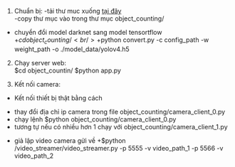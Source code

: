 1. Chuẩn bị:
-tải thư muc xuống <a href="https://drive.google.com/drive/folders/1-p5B7DQWr70F7DUP5EYvfE0nZNyKi3fX?usp=sharing&fbclid=IwAR3KwMP5UfvfND1oadMSwnbwXJ-4fGmTYADgf13fg4fdIrDWgJpqFwZY4Fw">tại đây</a> <br/>
-copy thư mục vào trong thư mục object_counting/
- chuyển đổi model darknet sang model tensortflow<br/>
+$cd object_counting/ <br/>
+$python convert.py -c config_path -w weight_path -o ./model_data/yolov4.h5 <br/>
2. Chạy server web: <br/>
$cd object_countin/
$python app.py <br/>

3. Kết nối camera:
- Kết nối thiết bị thật bằng cách 
+ thay đổi địa chỉ ip camera trong file object_counting/camera_client_0.py
+ chạy lệnh $python object_counting/camera_client_0.py
+ tương tự nếu có nhiều hơn 1 chạy với object_counting/camera_client_1.py 
- giả lập video camera gửi về
+$python /video_streamer/video_streamer.py -p 5555 -v video_path_1 -p 5566 -v video_path_2
